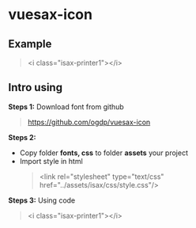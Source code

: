 # vuesax-icon

## Example

> &lt;i class="isax-printer1"&gt;&lt;/i&gt;

## Intro using

**Steps 1:**
Download font from github

> https://github.com/ogdp/vuesax-icon

**Steps 2:**

- Copy folder **fonts, css** to folder **assets** your project
- Import style in html
  > &lt;link rel="stylesheet" type="text/css" href="../assets/isax/css/style.css"/&gt;

**Steps 3:**
Using code

> &lt;i class="isax-printer1"&gt;&lt;/i&gt;
